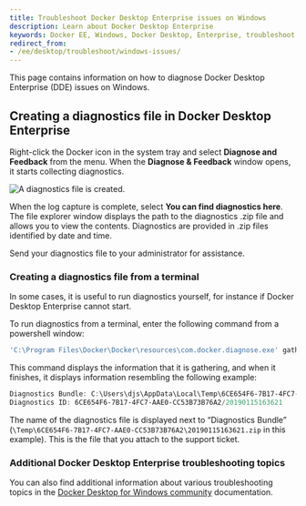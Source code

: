 ```yaml
---
title: Troubleshoot Docker Desktop Enterprise issues on Windows
description: Learn about Docker Desktop Enterprise
keywords: Docker EE, Windows, Docker Desktop, Enterprise, troubleshoot
redirect_from:
- /ee/desktop/troubleshoot/windows-issues/
---
```


This page contains information on how to diagnose Docker Desktop Enterprise (DDE) issues on Windows.

## Creating a diagnostics file in Docker Desktop Enterprise

Right-click the Docker icon in the system tray and select **Diagnose and Feedback** from the menu. When the **Diagnose & Feedback** window opens, it starts collecting diagnostics.

![A diagnostics file is created.](../images/diagnose-windows.png)

When the log capture is complete, select **You can find diagnostics here**. The file explorer window displays the path to the diagnostics .zip file and allows you to view the contents. Diagnostics are provided in .zip files identified by date and time.

Send your diagnostics file to your administrator for assistance.

### Creating a diagnostics file from a terminal

In some cases, it is useful to run diagnostics yourself, for instance if
Docker Desktop Enterprise cannot start.

To run diagnostics from a terminal, enter the following command from a powershell window:

```powershell
'C:\Program Files\Docker\Docker\resources\com.docker.diagnose.exe' gather
```

This command displays the information that it is gathering, and when it finishes, it displays information resembling the following example:

```powershell
Diagnostics Bundle: C:\Users\djs\AppData\Local\Temp\6CE654F6-7B17-4FC7-AAE0-CC53B73B76A2\20190115163621.zip
Diagnostics ID: 6CE654F6-7B17-4FC7-AAE0-CC53B73B76A2/20190115163621
```

The name of the diagnostics file is displayed next to “Diagnostics Bundle”  (`\Temp\6CE654F6-7B17-4FC7-AAE0-CC53B73B76A2\20190115163621.zip` in this example). This is the file that you attach to the support ticket.

### Additional Docker Desktop Enterprise troubleshooting topics

You can also find additional information about various troubleshooting topics in the [Docker Desktop for Windows community](../../../docker-for-windows/troubleshoot.md) documentation.
